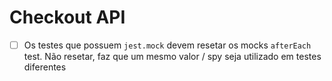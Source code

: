 # Checkout API

- [ ] Os testes que possuem `jest.mock` devem resetar os mocks `afterEach` test. Não resetar, faz que um mesmo valor / spy seja utilizado em testes diferentes
